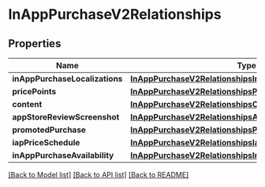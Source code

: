 # InAppPurchaseV2Relationships

## Properties
Name | Type | Description | Notes
------------ | ------------- | ------------- | -------------
**inAppPurchaseLocalizations** | [**InAppPurchaseV2RelationshipsInAppPurchaseLocalizations**](InAppPurchaseV2RelationshipsInAppPurchaseLocalizations.md) |  | [optional] 
**pricePoints** | [**InAppPurchaseV2RelationshipsPricePoints**](InAppPurchaseV2RelationshipsPricePoints.md) |  | [optional] 
**content** | [**InAppPurchaseV2RelationshipsContent**](InAppPurchaseV2RelationshipsContent.md) |  | [optional] 
**appStoreReviewScreenshot** | [**InAppPurchaseV2RelationshipsAppStoreReviewScreenshot**](InAppPurchaseV2RelationshipsAppStoreReviewScreenshot.md) |  | [optional] 
**promotedPurchase** | [**InAppPurchaseV2RelationshipsPromotedPurchase**](InAppPurchaseV2RelationshipsPromotedPurchase.md) |  | [optional] 
**iapPriceSchedule** | [**InAppPurchaseV2RelationshipsIapPriceSchedule**](InAppPurchaseV2RelationshipsIapPriceSchedule.md) |  | [optional] 
**inAppPurchaseAvailability** | [**InAppPurchaseV2RelationshipsInAppPurchaseAvailability**](InAppPurchaseV2RelationshipsInAppPurchaseAvailability.md) |  | [optional] 

[[Back to Model list]](../README.md#documentation-for-models) [[Back to API list]](../README.md#documentation-for-api-endpoints) [[Back to README]](../README.md)


